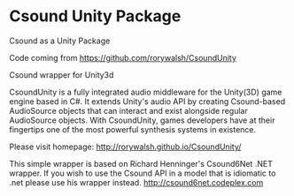 # Csound Unity Package
Csound as a Unity Package

Code coming from https://github.com/rorywalsh/CsoundUnity

Csound wrapper for Unity3d

CsoundUnity is a fully integrated audio middleware for the Unity(3D) game engine based in C#. It extends Unity's audio API by creating Csound-based AudioSource objects that can interact and exist alongside regular AudioSource objects. With CsoundUnity, games developers have at their fingertips one of the most powerful synthesis systems in existence.

Please visit homepage: http://rorywalsh.github.io/CsoundUnity/

This simple wrapper is based on Richard Henninger's Csound6Net .NET wrapper. If you wish to use the Csound API in a model that is idiomatic to .net please use his wrapper instead. http://csound6net.codeplex.com
